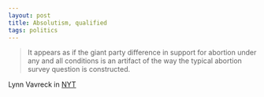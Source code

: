 ```yaml
---
layout: post
title: Absolutism, qualified
tags: politics
---
```


> It appears as if the giant party difference in support for abortion under any and all conditions is an artifact of the way the typical abortion survey question is constructed.

Lynn Vavreck in [NYT]

[NYT]: http://nyti.ms/1QnrJDY
